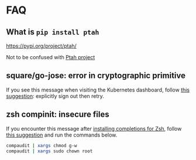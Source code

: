 # FAQ

## What is `pip install ptah`

https://pypi.org/project/ptah/

Not to be confused with
[Ptah project](https://github.com/ptahproject/ptah/)

## square/go-jose: error in cryptographic primitive

If you see this message when visiting the Kubernetes dashboard, follow
[this suggestion](https://stackoverflow.com/a/60264070): explicitly sign out then retry.

## zsh compinit: insecure files

If you encounter this message after [installing completions for Zsh](../reference/cli.md), follow
[this suggestion](https://stackoverflow.com/a/22753363) and run the commands below.

``` bash
compaudit | xargs chmod g-w
compaudit | xargs sudo chown root
```
